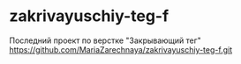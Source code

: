 # zakrivayuschiy-teg-f
Последний проект по верстке "Закрывающий тег"
https://github.com/MariaZarechnaya/zakrivayuschiy-teg-f.git
